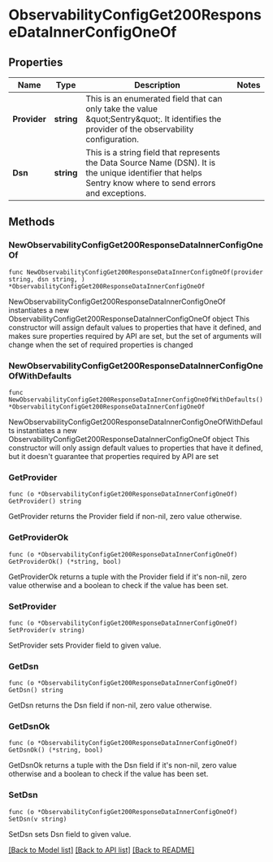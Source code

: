 # ObservabilityConfigGet200ResponseDataInnerConfigOneOf

## Properties

Name | Type | Description | Notes
------------ | ------------- | ------------- | -------------
**Provider** | **string** | This is an enumerated field that can only take the value \&quot;Sentry\&quot;. It identifies the provider of the observability configuration. | 
**Dsn** | **string** | This is a string field that represents the Data Source Name (DSN). It is the unique identifier that helps Sentry know where to send errors and exceptions. | 

## Methods

### NewObservabilityConfigGet200ResponseDataInnerConfigOneOf

`func NewObservabilityConfigGet200ResponseDataInnerConfigOneOf(provider string, dsn string, ) *ObservabilityConfigGet200ResponseDataInnerConfigOneOf`

NewObservabilityConfigGet200ResponseDataInnerConfigOneOf instantiates a new ObservabilityConfigGet200ResponseDataInnerConfigOneOf object
This constructor will assign default values to properties that have it defined,
and makes sure properties required by API are set, but the set of arguments
will change when the set of required properties is changed

### NewObservabilityConfigGet200ResponseDataInnerConfigOneOfWithDefaults

`func NewObservabilityConfigGet200ResponseDataInnerConfigOneOfWithDefaults() *ObservabilityConfigGet200ResponseDataInnerConfigOneOf`

NewObservabilityConfigGet200ResponseDataInnerConfigOneOfWithDefaults instantiates a new ObservabilityConfigGet200ResponseDataInnerConfigOneOf object
This constructor will only assign default values to properties that have it defined,
but it doesn't guarantee that properties required by API are set

### GetProvider

`func (o *ObservabilityConfigGet200ResponseDataInnerConfigOneOf) GetProvider() string`

GetProvider returns the Provider field if non-nil, zero value otherwise.

### GetProviderOk

`func (o *ObservabilityConfigGet200ResponseDataInnerConfigOneOf) GetProviderOk() (*string, bool)`

GetProviderOk returns a tuple with the Provider field if it's non-nil, zero value otherwise
and a boolean to check if the value has been set.

### SetProvider

`func (o *ObservabilityConfigGet200ResponseDataInnerConfigOneOf) SetProvider(v string)`

SetProvider sets Provider field to given value.


### GetDsn

`func (o *ObservabilityConfigGet200ResponseDataInnerConfigOneOf) GetDsn() string`

GetDsn returns the Dsn field if non-nil, zero value otherwise.

### GetDsnOk

`func (o *ObservabilityConfigGet200ResponseDataInnerConfigOneOf) GetDsnOk() (*string, bool)`

GetDsnOk returns a tuple with the Dsn field if it's non-nil, zero value otherwise
and a boolean to check if the value has been set.

### SetDsn

`func (o *ObservabilityConfigGet200ResponseDataInnerConfigOneOf) SetDsn(v string)`

SetDsn sets Dsn field to given value.



[[Back to Model list]](../README.md#documentation-for-models) [[Back to API list]](../README.md#documentation-for-api-endpoints) [[Back to README]](../README.md)


